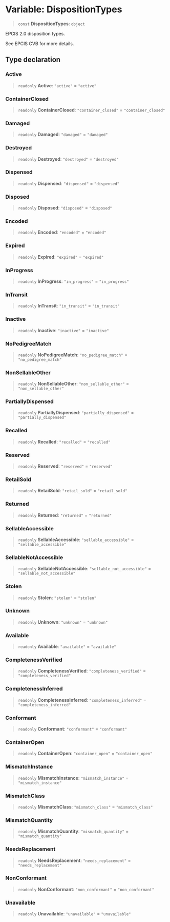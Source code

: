 # Variable: DispositionTypes

> `const` **DispositionTypes**: `object`

EPCIS 2.0 disposition types.

See EPCIS CVB for more details.

## Type declaration

### Active

> `readonly` **Active**: `"active"` = `"active"`

### ContainerClosed

> `readonly` **ContainerClosed**: `"container_closed"` = `"container_closed"`

### Damaged

> `readonly` **Damaged**: `"damaged"` = `"damaged"`

### Destroyed

> `readonly` **Destroyed**: `"destroyed"` = `"destroyed"`

### Dispensed

> `readonly` **Dispensed**: `"dispensed"` = `"dispensed"`

### Disposed

> `readonly` **Disposed**: `"disposed"` = `"disposed"`

### Encoded

> `readonly` **Encoded**: `"encoded"` = `"encoded"`

### Expired

> `readonly` **Expired**: `"expired"` = `"expired"`

### InProgress

> `readonly` **InProgress**: `"in_progress"` = `"in_progress"`

### InTransit

> `readonly` **InTransit**: `"in_transit"` = `"in_transit"`

### Inactive

> `readonly` **Inactive**: `"inactive"` = `"inactive"`

### NoPedigreeMatch

> `readonly` **NoPedigreeMatch**: `"no_pedigree_match"` = `"no_pedigree_match"`

### NonSellableOther

> `readonly` **NonSellableOther**: `"non_sellable_other"` = `"non_sellable_other"`

### PartiallyDispensed

> `readonly` **PartiallyDispensed**: `"partially_dispensed"` = `"partially_dispensed"`

### Recalled

> `readonly` **Recalled**: `"recalled"` = `"recalled"`

### Reserved

> `readonly` **Reserved**: `"reserved"` = `"reserved"`

### RetailSold

> `readonly` **RetailSold**: `"retail_sold"` = `"retail_sold"`

### Returned

> `readonly` **Returned**: `"returned"` = `"returned"`

### SellableAccessible

> `readonly` **SellableAccessible**: `"sellable_accessible"` = `"sellable_accessible"`

### SellableNotAccessible

> `readonly` **SellableNotAccessible**: `"sellable_not_accessible"` = `"sellable_not_accessible"`

### Stolen

> `readonly` **Stolen**: `"stolen"` = `"stolen"`

### Unknown

> `readonly` **Unknown**: `"unknown"` = `"unknown"`

### Available

> `readonly` **Available**: `"available"` = `"available"`

### CompletenessVerified

> `readonly` **CompletenessVerified**: `"completeness_verified"` = `"completeness_verified"`

### CompletenessInferred

> `readonly` **CompletenessInferred**: `"completeness_inferred"` = `"completeness_inferred"`

### Conformant

> `readonly` **Conformant**: `"conformant"` = `"conformant"`

### ContainerOpen

> `readonly` **ContainerOpen**: `"container_open"` = `"container_open"`

### MismatchInstance

> `readonly` **MismatchInstance**: `"mismatch_instance"` = `"mismatch_instance"`

### MismatchClass

> `readonly` **MismatchClass**: `"mismatch_class"` = `"mismatch_class"`

### MismatchQuantity

> `readonly` **MismatchQuantity**: `"mismatch_quantity"` = `"mismatch_quantity"`

### NeedsReplacement

> `readonly` **NeedsReplacement**: `"needs_replacement"` = `"needs_replacement"`

### NonConformant

> `readonly` **NonConformant**: `"non_conformant"` = `"non_conformant"`

### Unavailable

> `readonly` **Unavailable**: `"unavailable"` = `"unavailable"`

